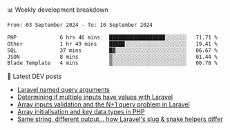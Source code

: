 📊 Weekly development breakdown
<!--START_SECTION:waka-->

```txt
From: 03 September 2024 - To: 10 September 2024

PHP              6 hrs 46 mins   ██████████████████░░░░░░░   71.71 %
Other            1 hr 49 mins    █████░░░░░░░░░░░░░░░░░░░░   19.41 %
SQL              37 mins         █▓░░░░░░░░░░░░░░░░░░░░░░░   06.67 %
JSON             8 mins          ▒░░░░░░░░░░░░░░░░░░░░░░░░   01.44 %
Blade Template   4 mins          ▒░░░░░░░░░░░░░░░░░░░░░░░░   00.78 %
```

<!--END_SECTION:waka-->

📕 Latest DEV posts
<!-- BLOG-POST-LIST:START -->
- [Laravel named query arguments](https://dev.to/michaelvickersuk/laravel-named-query-arguments-28kd)
- [Determining if multiple inputs have values with Laravel](https://dev.to/michaelvickersuk/determining-if-multiple-inputs-have-values-with-laravel-km6)
- [Array inputs validation and the N+1 query problem in Laravel](https://dev.to/michaelvickersuk/array-inputs-validation-and-the-n1-query-problem-in-laravel-2agb)
- [Array initialisation and key data types in PHP](https://dev.to/michaelvickersuk/array-initialisation-and-key-data-types-in-php-1e5b)
- [Same string, different output... how Laravel&#39;s slug &amp; snake helpers differ](https://dev.to/michaelvickersuk/same-string-different-output-how-laravels-slug-snake-helpers-differ-1ccj)
<!-- BLOG-POST-LIST:END -->
